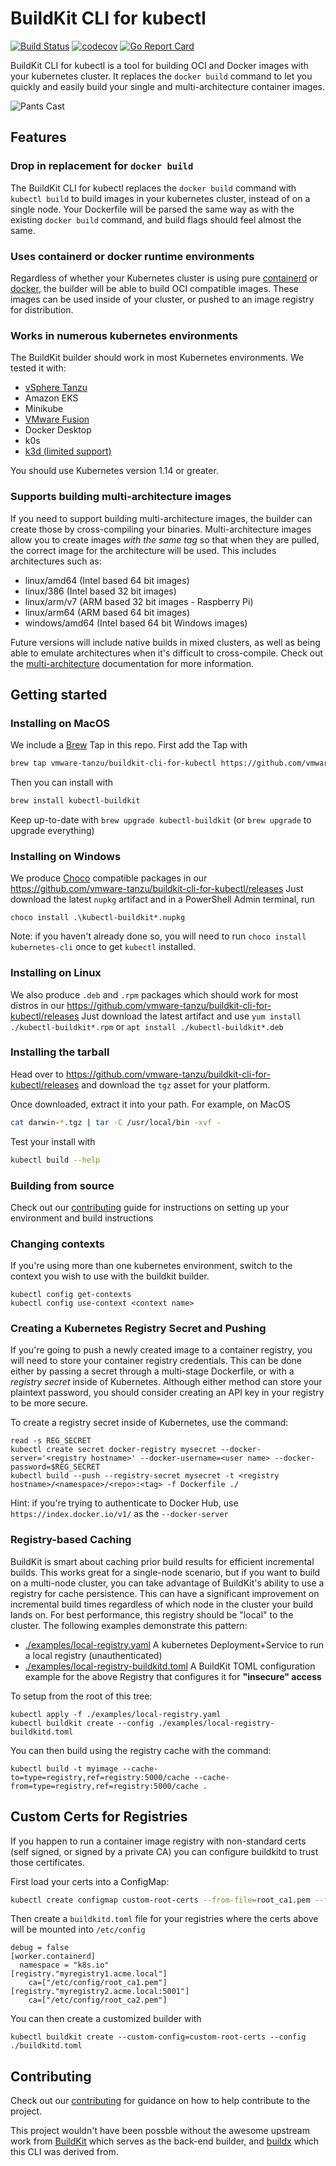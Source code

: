 # BuildKit CLI for kubectl

[![Build Status](https://github.com/vmware-tanzu/buildkit-cli-for-kubectl/actions/workflows/pull_request.yaml/badge.svg?branch=main)](https://github.com/vmware-tanzu/buildkit-cli-for-kubectl/actions/workflows/pull_request.yaml?query=workflow%3Apre-and-post-merge+branch%3Amain)
[![codecov](https://codecov.io/gh/vmware-tanzu/buildkit-cli-for-kubectl/branch/main/graph/badge.svg)](https://codecov.io/gh/vmware-tanzu/buildkit-cli-for-kubectl)
[![Go Report Card](https://goreportcard.com/badge/github.com/vmware-tanzu/buildkit-cli-for-kubectl)](https://goreportcard.com/report/github.com/vmware-tanzu/buildkit-cli-for-kubectl)


BuildKit CLI for kubectl is a tool for building OCI and Docker images with your kubernetes cluster.
It replaces the `docker build` command to let you quickly and easily build your single and
multi-architecture container images.

![Pants Cast](./docs/pants-cast.svg)

## Features

### Drop in replacement for `docker build`

The BuildKit CLI for kubectl replaces the `docker build` command with `kubectl build` to build
images in your kubernetes cluster, instead of on a single node. Your Dockerfile will be parsed
the same way as with the existing `docker build` command, and build flags should feel almost
the same.

### Uses containerd or docker runtime environments

Regardless of whether your Kubernetes cluster is using pure [containerd](https://containerd.io) or
[docker](https://docker.com), the builder will be able to build OCI compatible images. These
images can be used inside of your cluster, or pushed to an image registry for distribution.

### Works in numerous kubernetes environments

The BuildKit builder should work in most Kubernetes environments. We tested it with:

  * [vSphere Tanzu](./docs/installing.md#vmware-vsphere-tanzu)
  * Amazon EKS
  * Minikube
  * [VMware Fusion](./docs/installing.md#vmware-fusion)
  * Docker Desktop
  * k0s
  * [k3d (limited support)](./docs/installing.md#k3d)

You should use Kubernetes version 1.14 or greater.


### Supports building multi-architecture images

If you need to support building multi-architecture images, the builder can create those by
cross-compiling your binaries. Multi-architecture images allow you to create images _with the same tag_
so that when they are pulled, the correct image for the architecture will be used. This includes
architectures such as:

 * linux/amd64 (Intel based 64 bit images)
 * linux/386 (Intel based 32 bit images)
 * linux/arm/v7 (ARM based 32 bit images - Raspberry Pi)
 * linux/arm64 (ARM based 64 bit images)
 * windows/amd64 (Intel based 64 bit Windows images)

Future versions will include native builds in mixed clusters, as well as being able to
emulate architectures when it's difficult to cross-compile. Check out the [multi-architecture](./docs/multiarch.md)
documentation for more information.

## Getting started

### Installing on MacOS

We include a [Brew](https://docs.brew.sh/) Tap in this repo.  First add the Tap with
```sh
brew tap vmware-tanzu/buildkit-cli-for-kubectl https://github.com/vmware-tanzu/buildkit-cli-for-kubectl
```

Then you can install with
```sh
brew install kubectl-buildkit
```

Keep up-to-date with  `brew upgrade kubectl-buildkit` (or `brew upgrade` to upgrade everything)

### Installing on Windows

We produce [Choco](https://docs.chocolatey.org/) compatible packages in our https://github.com/vmware-tanzu/buildkit-cli-for-kubectl/releases
Just download the latest `nupkg` artifact and in a PowerShell Admin terminal, run
```
choco install .\kubectl-buildkit*.nupkg
```

Note: if you haven't already done so, you will need to run `choco install kubernetes-cli` once to get `kubectl` installed.
### Installing on Linux

We also produce `.deb` and `.rpm` packages which should work for most distros in our https://github.com/vmware-tanzu/buildkit-cli-for-kubectl/releases
Just download the latest artifact and use `yum install ./kubectl-buildkit*.rpm` or `apt install ./kubectl-buildkit*.deb`

### Installing the tarball

Head over to https://github.com/vmware-tanzu/buildkit-cli-for-kubectl/releases and download the `tgz` asset for your platform.

Once downloaded, extract it into your path.  For example, on MacOS
```sh
cat darwin-*.tgz | tar -C /usr/local/bin -xvf -
```

Test your install with
```sh
kubectl build --help
```

### Building from source

Check out our [contributing](./CONTRIBUTING.md) guide for instructions on setting up your environment and build instructions

### Changing contexts

If you're using more than one kubernetes environment, switch to the context you wish to use with
the buildkit builder.

```
kubectl config get-contexts
kubectl config use-context <context name>
```

### Creating a Kubernetes Registry Secret and Pushing

If you're going to push a newly created image to a container registry, you will need to store your
container registry credentials. This can be done either by passing a secret through a multi-stage
Dockerfile, or with a *registry secret* inside of Kubernetes.  Although either method can store your
plaintext password, you should consider creating an API key in your registry to be more secure.

To create a registry secret inside of Kubernetes, use the command:

```
read -s REG_SECRET
kubectl create secret docker-registry mysecret --docker-server='<registry hostname>' --docker-username=<user name> --docker-password=$REG_SECRET
kubectl build --push --registry-secret mysecret -t <registry hostname>/<namespace>/<repo>:<tag> -f Dockerfile ./
```

Hint: if you're trying to authenticate to Docker Hub, use `https://index.docker.io/v1/` as the `--docker-server`

### Registry-based Caching

BuildKit is smart about caching prior build results for efficient incremental
builds.  This works great for a single-node scenario, but if you want to build
on a multi-node cluster, you can take advantage of BuildKit's ability to use a
registry for cache persistence.  This can have a significant improvement on
incremental build times regardless of which node in the cluster your build lands
on.  For best performance, this registry should be "local" to the cluster.  The
following examples demonstrate this pattern:

* [./examples/local-registry.yaml](./examples/local-registry.yaml) A kubernetes Deployment+Service to run a local registry (unauthenticated)
* [./examples/local-registry-buildkitd.toml](./examples/local-registry-buildkitd.toml) A BuildKit TOML configuration example for the above Registry that configures it for **"insecure" access**

To setup from the root of this tree:
```
kubectl apply -f ./examples/local-registry.yaml
kubectl buildkit create --config ./examples/local-registry-buildkitd.toml
```

You can then build using the registry cache with the command:
```
kubectl build -t myimage --cache-to=type=registry,ref=registry:5000/cache --cache-from=type=registry,ref=registry:5000/cache .
```

## Custom Certs for Registries

If you happen to run a container image registry with non-standard certs (self signed, or signed by a private CA)
you can configure buildkitd to trust those certificates.

First load your certs into a ConfigMap:
```sh
kubectl create configmap custom-root-certs --from-file=root_ca1.pem --from-file=root_ca2.pem
```

Then create a `buildkitd.toml` file for your registries where the certs above will be mounted into `/etc/config`
```
debug = false
[worker.containerd]
  namespace = "k8s.io"
[registry."myregistry1.acme.local"]
    ca=["/etc/config/root_ca1.pem"]
[registry."myregistry2.acme.local:5001"]
    ca=["/etc/config/root_ca2.pem"]
```

You can then create a customized builder with
```
kubectl buildkit create --custom-config=custom-root-certs --config ./buildkitd.toml
```

## Contributing

Check out our [contributing](./CONTRIBUTING.md) for guidance on how to help contribute to the project.

This project wouldn't have been possble without the awesome upstream work from [BuildKit](https://github.com/moby/buildkit) which serves as the back-end builder, and [buildx](https://github.com/docker/buildx) which this CLI was derived from.